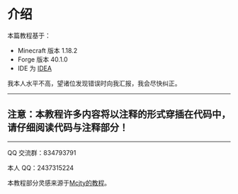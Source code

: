 # 介绍
本篇教程基于：
- Minecraft 版本 1.18.2
- Forge 版本 40.1.0
- IDE 为 [IDEA](https://www.jetbrains.com/zh-cn/idea/download/)

我本人水平不高，望诸位发现错误时向我汇报，我会尽快纠正。

---
## **注意：本教程许多内容将以注释的形式穿插在代码中，请仔细阅读代码与注释部分！**
---

QQ 交流群：834793791

本人 QQ：2437315224



本教程部分灵感来源于[Mcjty的教程](https://wiki.mcjty.eu/modding/index.php?title=YouTube-Tutorials-18)。
